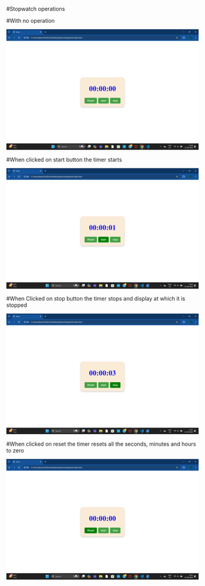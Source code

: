 #Stopwatch operations

#With no operation 

![No operation](/pics/no_op.png)

#When clicked on start button the timer starts 

![start](/pics/start.png)

#When Clicked on stop button the timer stops and display at which it is stopped

![stop](/pics/stop.png)

#When clicked on reset the timer resets all the seconds, minutes and hours to zero

![reset](/pics/reset.png)
